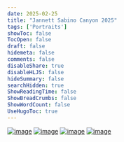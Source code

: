 ```yaml
---
date: 2025-02-25
title: "Jannett Sabino Canyon 2025"
tags: ['Portraits']
showToc: false
TocOpen: false
draft: false
hidemeta: false
comments: false
disableShare: true
disableHLJS: false
hideSummary: false
searchHidden: true
ShowReadingTime: false
ShowBreadCrumbs: false
ShowWordCount: false
UseHugoToc: true
---
```


[![image](https://imagedelivery.net/CPeYnfG3H67PTArKG8mvEA/bfc4625b-a944-4b82-8e76-69220034c000/public)](https://imagedelivery.net/CPeYnfG3H67PTArKG8mvEA/bfc4625b-a944-4b82-8e76-69220034c000/public)
[![image](https://imagedelivery.net/CPeYnfG3H67PTArKG8mvEA/be708ec5-b388-42b2-c0dc-981364a3df00/public)](https://imagedelivery.net/CPeYnfG3H67PTArKG8mvEA/be708ec5-b388-42b2-c0dc-981364a3df00/public)
[![image](https://imagedelivery.net/CPeYnfG3H67PTArKG8mvEA/011ae58b-f096-43c1-e0d0-b3d2c388d300/public)](https://imagedelivery.net/CPeYnfG3H67PTArKG8mvEA/011ae58b-f096-43c1-e0d0-b3d2c388d300/public)
[![image](https://imagedelivery.net/CPeYnfG3H67PTArKG8mvEA/08a6a76c-7b1b-429d-cccf-5be0de7b7a00/public)](https://imagedelivery.net/CPeYnfG3H67PTArKG8mvEA/08a6a76c-7b1b-429d-cccf-5be0de7b7a00/public)
